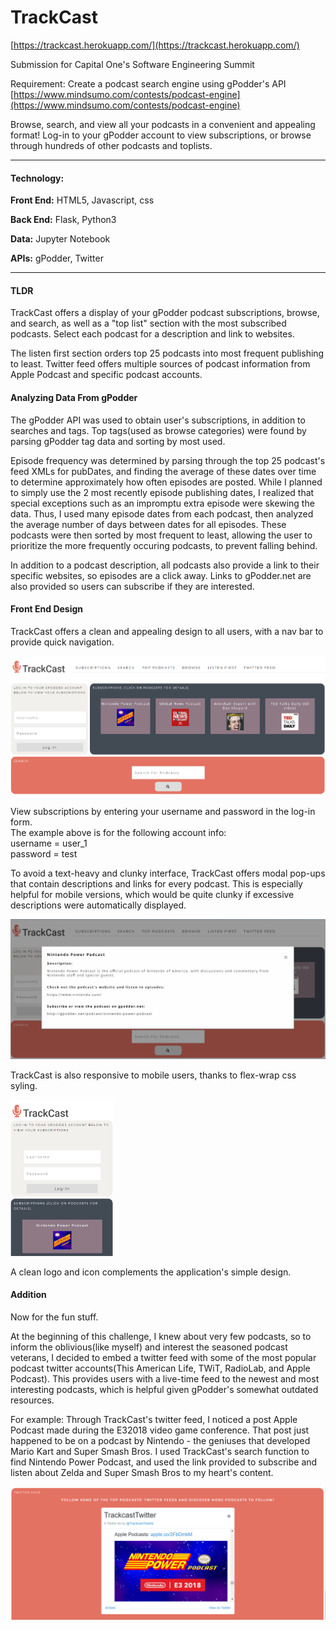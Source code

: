 # TrackCast
[https://trackcast.herokuapp.com/](https://trackcast.herokuapp.com/)

Submission for Capital One's Software Engineering Summit

Requirement: Create a podcast search engine using gPodder's API
[https://www.mindsumo.com/contests/podcast-engine](https://www.mindsumo.com/contests/podcast-engine)


Browse, search, and view all your podcasts in a convenient and appealing format! Log-in to your gPodder account to view subscriptions, or browse through hundreds of other podcasts and toplists.

---

#### Technology:
**Front End:** HTML5, Javascript, css

**Back End:** Flask, Python3

**Data:** Jupyter Notebook

**APIs:** gPodder, Twitter

---

#### TLDR
TrackCast offers a display of your gPodder podcast subscriptions, browse, and search, as well as a "top list" section with the most subscribed podcasts. Select each podcast for a description and link to websites. 

The listen first section orders top 25 podcasts into most frequent publishing to least. Twitter feed offers multiple sources of podcast information from Apple Podcast and specific podcast accounts.

#### Analyzing Data From gPodder
The gPodder API was used to obtain user's subscriptions, in addition to searches and tags. Top tags(used as browse categories) were found by parsing gPodder tag data and sorting by most used.

Episode frequency was determined by parsing through the top 25 podcast's feed XMLs for pubDates, and finding the average of these dates over time to determine approximately how often episodes are posted. While I planned to simply use the 2 most recently episode publishing dates, I realized that special exceptions such as an impromptu extra episode were skewing the data. Thus, I used many episode dates from each podcast, then analyzed the average number of days between dates for all episodes. These podcasts were then sorted by most frequent to least, allowing the user to prioritize the more frequently occuring podcasts, to prevent falling behind.

In addition to a podcast description, all podcasts also provide a link to their specific websites, so episodes are a click away. Links to gPodder.net are also provided so users can subscribe if they are interested.

#### Front End Design
TrackCast offers a clean and appealing design to all users, with a nav bar to provide quick navigation.

<img src = "static/Trackcast_screenshot1.PNG"/>

View subscriptions by entering your username and password in the log-in form.  
The example above is for the following account info:  
username = user_1  
password = test

To avoid a text-heavy and clunky interface, TrackCast offers modal pop-ups that contain descriptions and links for every podcast. This is especially helpful for mobile versions, which would be quite clunky if excessive descriptions were automatically displayed.

<img src = "static/Trackcast_screenshot2.PNG"/>

TrackCast is also responsive to mobile users, thanks to flex-wrap css syling.

<img src = "static/Trackcast_screenshot4.PNG" height=250px style="text-align: center;"/>

A clean logo and icon complements the application's simple design.


#### Addition
Now for the fun stuff.

At the beginning of this challenge, I knew about very few podcasts, so to inform the oblivious(like myself) and interest the seasoned podcast veterans, I decided to embed a twitter feed with some of the most popular podcast twitter accounts(This American Life, TWiT, RadioLab, and Apple Podcast). This provides users with a live-time feed to the newest and most interesting podcasts, which is helpful given gPodder's somewhat outdated resources.

For example:
Through TrackCast's twitter feed, I noticed a post Apple Podcast made during the E32018 video game conference. That post just happened to be on a podcast by Nintendo - the geniuses that developed Mario Kart and Super Smash Bros. I used TrackCast's search function to find Nintendo Power Podcast, and used the link provided to subscribe and listen about Zelda and Super Smash Bros to my heart's content. 

<img src = "static/Trackcast_screenshot3.PNG"/>
